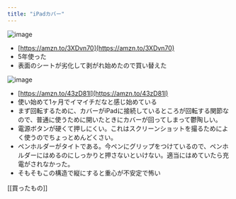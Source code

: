 ```yaml
---
title: "iPadカバー"
---
```


![image](https://gyazo.com/feba32d70d58bebeacfb5a4709e1d013/thumb/1000)
- [https://amzn.to/3XDvn70](https://amzn.to/3XDvn70)
- 5年使った
- 表面のシートが劣化して剥がれ始めたので買い替えた

![image](https://gyazo.com/8ec10d2314cb8813a3b93dd2c7e77820/thumb/1000)
- [https://amzn.to/43zD81I](https://amzn.to/43zD81I)
- 使い始めて1ヶ月でイマイチだなと感じ始めている
- まず回転するために、カバーがiPadに接続しているところが回転する関節なので、普通に使うために開いたときにカバーが回ってしまって鬱陶しい。
- 電源ボタンが硬くて押しにくい。これはスクリーンショットを撮るためによく使うのでちょっとめんどくさい。
- ペンホルダーがタイトである。今ペンにグリップをつけているので、ペンホルダーにはめるのにしっかりと押さないといけない。適当にはめていたら充電がされなかった。
- そもそもこの構造で縦にすると重心が不安定で怖い

[[買ったもの]]
